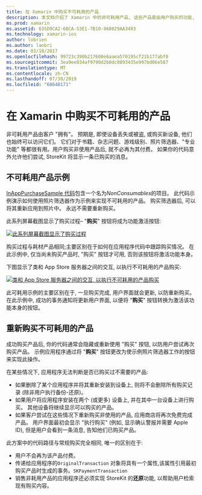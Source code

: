 ```yaml
---
title: 在 Xamarin 中购买不可耗用的产品
description: 本文档介绍了 Xamarin 中的非可耗用产品, 这些产品是由用户购买的功能, 无论是否在设备上都是无限期的。
ms.prod: xamarin
ms.assetid: 635D9CA2-6BCA-53E1-7B10-968029AA3493
ms.technology: xamarin-ios
author: lobrien
ms.author: laobri
ms.date: 03/18/2017
ms.openlocfilehash: 99723c390b217600e6aaea570195cf21b177abf0
ms.sourcegitcommit: 3ea9ee034af9790d2b0dc0893435e997bd06e587
ms.translationtype: MT
ms.contentlocale: zh-CN
ms.lasthandoff: 07/30/2019
ms.locfileid: "68648171"
---
```

# <a name="purchasing-non-consumable-products-in-xamarinios"></a>在 Xamarin 中购买不可耗用的产品

非可耗用产品由客户 "拥有"。 预期是, 即使设备丢失或被盗, 或购买新设备, 他们也始终可以访问它们。 它们对于书籍、杂志问题、游戏级别、照片筛选器、"专业功能" 等都很有用。用户购买非使用产品后, 就不必再为其付费。 如果你的代码意外允许他们尝试, StoreKit 将显示一条已购买的消息。

## <a name="non-consumable-products-sample"></a>不可耗用产品示例

[InAppPurchaseSample 代码](https://docs.microsoft.com/samples/xamarin/ios-samples/storekit)包含一个名为*NonConsumables*的项目。 此代码示例演示如何使用照片筛选器作为示例来实现不可耗用的产品。 购买筛选器后, 可以将其重新应用到照片中。 永远不需要重新购买。   
   
   
   
 此系列屏幕截图显示了购买过程– "**购买**" 按钮将成为功能激活按钮:   
   
   
   
 [![](purchasing-non-consumable-products-images/image34.png "此系列屏幕截图显示了购买过程")](purchasing-non-consumable-products-images/image34.png#lightbox)   
   
   
   
 购买过程与耗材产品相同;主要区别在于如何在应用程序代码中跟踪购买情况。 在此示例中, 仅当尚未购买产品时, "购买" 按钮才可用, 否则该按钮将激活功能本身。   
   
   
   

下图显示了类和 App Store 服务器之间的交互, 以执行不可耗用的产品购买:   
   
   
   
 [![](purchasing-non-consumable-products-images/image35.png "类和 App Store 服务器之间的交互, 以执行不可耗用的产品购买")](purchasing-non-consumable-products-images/image35.png#lightbox)   
   
   
   
 此可耗用示例的主要区别在于, 一旦购买完成, 用户界面就会更新, 以防重新购买。 在此示例中, 成功的事务通知将更新用户界面, 以便将 "**购买**" 按钮转换为激活该功能本身的按钮。

## <a name="re-purchasing-non-consumable-products"></a>重新购买不可耗用的产品

成功购买产品后, 你的代码通常会隐藏或重新使用 "购买" 按钮, 以防用户尝试再次购买产品。 示例应用程序通过将 "**购买**" 按钮更改为使示例照片筛选器工作的按钮来实现此操作。   
   
   
   
 在某些情况下, 应用程序无法判断是否已购买过不需要的产品:

-  如果删除了某个应用程序并将其重新安装到设备上, 则将不会删除所有购买记录 (除非用户执行备份-还原)。 
-  如果用户将应用程序安装在两个 (或更多) 设备上, 并在其中一台设备上进行购买。 其他设备将继续显示可以购买的产品。 
-  如果客户尝试在这些情况下重新购买非使用的产品, 应用商店将再次免费完成产品。 用户界面最初会显示 "执行购买" (例如, 显示确认警报并需要 Apple ID), 但是用户会看到一条消息, 告知他们已购买产品。  
   
   
   
 此方案中的代码路径与常规购买完全相同, 唯一的区别在于:

-  用户不会再为该产品付费。
-  传递给应用程序的`OriginalTransaction` 对象将具有一个属性,该属性引用最初购买产品时生成的事务。`SKPaymentTransaction` 
-  销售非耗用产品的应用程序还必须实现 StoreKit 的**还原**功能, 以帮助用户检索现有购买内容。 
